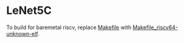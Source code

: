 # LeNet5C

To build for baremetal riscv, replace [Makefile](./Makefile) with [Makefile_riscv64-unknown-elf](./Makefile_riscv64-unknown-elf).
